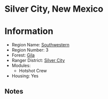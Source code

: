 
Silver City, New Mexico
=======================
  
# Information  
* Region Name: [Southwestern]()  
* Region Number: 3  
* Forest: [Gila](https://www.fs.usda.gov/gila/)  
* Ranger District: [Silver City]()  
* Modules:  
  - Hotshot Crew  
* Housing: Yes  
  
## Notes

